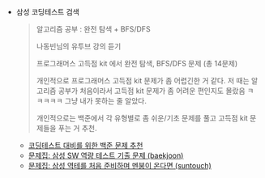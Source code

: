 - 삼성 코딩테스트 검색
    
    > 알고리즘 공부 : 완전 탐색 + BFS/DFS
    > 
    > 
    > 나동빈님의 유투브 강의 듣기
    > 
    > 프로그래머스 고득점 kit 에서 완전 탐색, BFS/DFS 문제 (총 14문제)
    > 
    > 개인적으로 프로그래머스 고득점 kit 문제가 좀 어렵긴한 거 같다. 저 때는 알고리즘 공부가 처음이라서 고득점 kit 문제가 좀 어려운 편인지도 몰랐음 ㅋㅋㅋㅋㅋ 그냥 내가 못하는 줄 알았다.
    > 
    > 개인적으로는 백준에서 각 유형별로 좀 쉬운/기초 문제를 풀고 고득점 kit 문제들을 푸는 거 추천.
    > 
    - [코딩테스트 대비를 위한 백준 문제 추천](https://covenant.tistory.com/224)
    - [문제집: 삼성 SW 역량 테스트 기출 문제 (baekjoon)](https://www.acmicpc.net/workbook/view/1152)
    - [문제집: 삼성 역테를 처음 준비하며 멘붕이 온다면 (suntouch)](https://www.acmicpc.net/workbook/view/7610)
